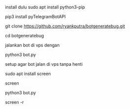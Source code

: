 install dulu
sudo apt install python3-pip

pip3 install pyTelegramBotAPI



git clone https://github.com/ryankputra/botgeneratebug.git

cd botgeneratebug

jalankan bot di vps dengan

python3 bot.py

setup agar bot jalan di vps tanpa henti

sudo apt install screen

screen

python3 bot.py

screen -r
